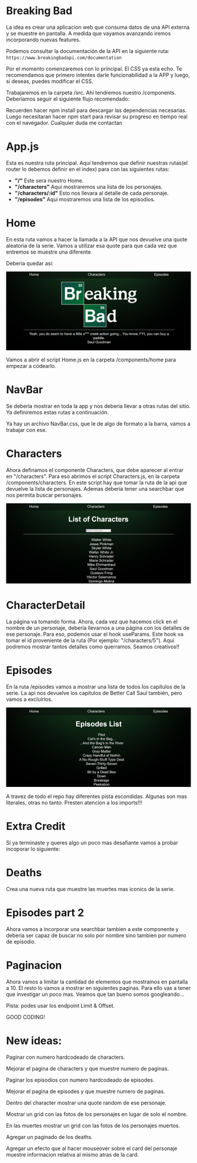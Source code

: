 # Breaking Bad

La idea es crear una aplicacion web que consuma datos de una API externa y se muestre en pantalla. A medida que vayamos avanzando iremos incorporando nuevas features.

Podemos consultar la documentación de la API en la siguiente ruta:
`https://www.breakingbadapi.com/documentation`

Por el momento comenzaremos con lo principal. El CSS ya esta echo. Te recomendamos que primero intentes darle funcionabilidad a la APP y luego, si deseas, puedes modificar el CSS.

Trabajaremos en la carpeta /src. Ahi tendremos nuestro /components. Deberiamos seguir el siguiente flujo recomendado:

Recuerden hacer npm install para descargar las dependencias necesarias. Luego necesitaran hacer npm start para revisar su progreso en tiempo real con el navegador. Cualquier duda me contactan


# App.js

Esta es nuestra ruta principal. Aquí tendremos que definir nuestras rutas(el router lo debemos definir en el index) para con las siguientes rutas:

- **"/"** Este sera nuestro Home.
- **"/characters"** Aqui mostraremos una lista de los personajes.
- **"/characters/:id"** Esto nos llevara al detalle de cada personaje.
- **"/episodes"** Aqui mostraremos una lista de los episodios.

# Home

En esta ruta vamos a hacer la llamada a la API que nos devuelve
una quote aleatoria de la serie. Vamos a utilizar esa quote para que cada vez que entremos se muestre una diferente.

Deberia quedar asi:

<p align="center">
  <img src="./img/Home.png" alt="Img" />
</p>

Vamos a abrir el script Home.js en la carpeta /components/home para empezar a codearlo.

# NavBar

Se deberia mostrar en toda la app y nos deberia llevar a otras rutas del sitio. Ya definiremos
estas rutas a continuación.

Ya hay un archivo NavBar.css, que le de algo de formato a la barra, vamos a trabajar con ese.

# Characters

Ahora definamos el componente Characters, que debe aparecer al entrar en "/characters". Para eso abrimos el script Characters.js, en la carpeta /components/characters. En este script hay que tomar la ruta de la api que devuelve la lista de personajes.
Ademas deberia tener una searchbar que nos permita buscar personajes.

<p align="center">
  <img src="./img/Characters.png" alt="Img" />
</p>

# CharacterDetail

La página va tomando forma. Ahora, cada vez que hacemos click en el nombre de un personaje, debería llevarnos a una página con los detalles de ese personaje. Para eso, podemos usar el hook useParams. Este hook va tomar el id proveniente de la ruta (Por ejemplo: "/characters/5").
Aqui podremos mostrar tantos detalles como querramos. Seamos creativos!!

# Episodes

En la ruta /episodes vamos a mostrar una lista de todos los capítulos de la serie.
La api nos devuelve los capítulos de Better Call Saul también, pero vamos a excluirlos.

<p align="center">
  <img src="./img/Episodes.png" alt="Img" />
</p>

A travez de todo el repo hay diferentes pista escondidas. Algunas son mas literales, otras no tanto. Presten atencion a los imports!!!

# Extra Credit

Si ya terminaste y queres algo un poco mas desafiante vamos a probar incoporar lo siguiente:

# Deaths

Crea una nueva ruta que muestre las muertes mas iconics de la serie.

# Episodes part 2

Ahora vamos a incorporar una searchbar tambien a este componente y deberia ser capaz de buscar no solo por nombre sino tambien por numero de episodio.

# Paginacion

Ahora vamos a limitar la cantidad de elementos que mostramos en pantalla a 10. El resto lo vamos a mostrar en siguientes paginas.
Para ello vas a tener que investigar un poco mas. Veamos que tan bueno somos googleando...

Pista: podes usar los endpoint Limit & Offset.

GOOD CODING!

# New ideas:

Paginar con numero hardcodeado de characters.

Mejorar el pagina de characters y que muestre numero de paginas.

Paginar los episodios con numero hardcodeado de episodes.

Mejorar el pagina de episodes y que muestre numero de paginas.

Dentro del character mostrar una quote random de ese personaje.

Mostrar un grid con las fotos de los personajes en lugar de solo el nombre.

En las muertes mostrar un grid con las fotos de los personajes muertos.

Agregar un paginado de los deaths.

Agregar un efecto que al hacer mouseover sobre el card del personaje muestre informacion relativa al mismo atras de la card.

